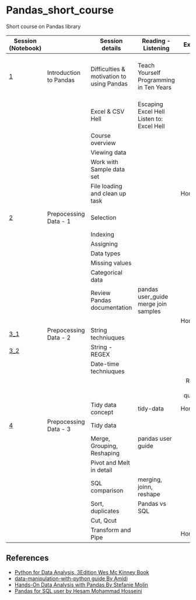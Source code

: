 # Pandas_short_course

Short course on Pandas library


| Session (Notebook) |                        | Session details                           | Reading - Listening                           |       Exercise      |                       What is covered?                      |
|---------|------------------------|-------------------------------------------|-----------------------------------------------|:-------------------:|:-----------------------------------------------------------:|
|    [1](https://github.com/jupihes/Pandas_short_course/blob/main/Pandas_D1%262-checkpoint.ipynb)    | Introduction to Pandas | Difficulties & motivation to using Pandas |    Teach Yourself Programming in Ten Years    |                     | Motivation, Introduction, Syllabus review, Sample data read |
|         |                        | Excel & CSV Hell                          | Escaping Excel Hell <br>Listen to: Excel Hell |                     |                                                             |
|         |                        | Course overview                           |                                               |                     |                                                             |
|         |                        | Viewing data                              |                                               |                     |                                                             |
|         |                        | Work with Sample data set                 |                                               |                     |                                                             |
|         |                        | File loading and clean up task            |                                               |       Homework      |                                                             |
|    [2](https://github.com/jupihes/Pandas_short_course/blob/main/Pandas_D1%262-checkpoint.ipynb)    |  Prepocessing Data - 1 | Selection                                 |                                               |                     |                  Pandas provided facilities                 |
|         |                        | Indexing                                  |                                               |                     |                                                             |
|         |                        | Assigning                                 |                                               |                     |                                                             |
|         |                        | Data types                                |                                               |                     |                                                             |
|         |                        | Missing values                            |                                               |                     |                                                             |
|         |                        | Categorical data                          |                                               |                     |                                                             |
|         |                        | Review Pandas documentation               |    pandas user_guide<br>merge join samples    |                     |                                                             |
|         |                        |                                           |                                               |       Homework      |                                                             |
|    [3_1](https://github.com/jupihes/Pandas_short_course/blob/main/Pandas_D3.ipynb)    |  Prepocessing Data - 2 | String techniuques                        |                                               |                     |                                                             |
|    [3_2](https://github.com/jupihes/Pandas_short_course/blob/main/Pandas_D4.ipynb)     |                        | String - REGEX                            |                                               |                     |                                                             |
|         |                        | Date-time techniuques                     |                                               |                     |                                                             |
|         |                        |                                           |                                               | Review and question |                                                             |
|         |                        | Tidy data concept                         |                   tidy-data                   |       Homework      |                                                             |
|    [4](https://github.com/jupihes/Pandas_short_course/blob/main/Pandas_D5&6.ipynb)    |  Prepocessing Data - 3 | Tidy data                                 |                                               |                     |                                                             |
|         |                        | Merge, Grouping, Reshaping                |           pandas user guide<br><br>           |                     |                                                             |
|         |                        | Pivot and Melt in detail                  |                                               |                     |                                                             |
|         |                        | SQL comparison                            |            merging, joinn, reshape            |                     |                                                             |
|         |                        | Sort, duplicates                          |                 Pandas vs SQL                 |                     |                                                             |
|         |                        | Cut, Qcut                                 |                                               |                     |                                                             |
|         |                        | Transform and Pipe                        |                                               |       Homework      |                                                             |


## References

- [Python for Data Analysis, 3Edition Wes Mc Kinney Book](https://wesmckinney.com/book/)
- [data-manipulation-with-python guide By Amidi](https://www.mit.edu/~amidi/teaching/data-science-tools/study-guide/data-manipulation-with-python)
- [Hands-On Data Analysis with Pandas By Stefanie Molin](https://github.com/stefmolin/Hands-On-Data-Analysis-with-Pandas-2nd-edition)
- [Pandas for SQL user by Hesam Mohammad Hosseini](https://github.com/jupihes/SQL-versus-Pandas/blob/master/Pandas%20SQL-like%20functionality.ipynb)
